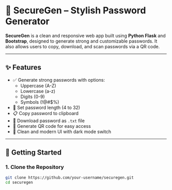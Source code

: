 # 🔐 SecureGen – Stylish Password Generator

**SecureGen** is a clean and responsive web app built using **Python Flask** and **Bootstrap**, designed to generate strong and customizable passwords. It also allows users to copy, download, and scan passwords via a QR code.

---

## ✨ Features

- ✅ Generate strong passwords with options:
  - Uppercase (A-Z)
  - Lowercase (a-z)
  - Digits (0-9)
  - Symbols (!@#$%)
- 🔢 Set password length (4 to 32)
- 📋 Copy password to clipboard
- 💾 Download password as `.txt` file
- 📱 Generate QR code for easy access
- 🌙 Clean and modern UI with dark mode switch

---

## 🚀 Getting Started

### 1. Clone the Repository

```bash
git clone https://github.com/your-username/securegen.git
cd securegen
